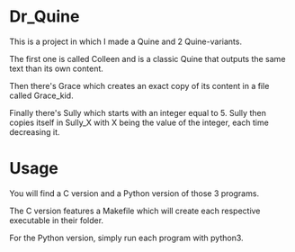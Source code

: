 # Dr_Quine

This is a project in which I made a Quine and 2 Quine-variants.

The first one is called Colleen and is a classic Quine that outputs the same text than its own content.

Then there's Grace which creates an exact copy of its content in a file called Grace_kid.

Finally there's Sully which starts with an integer equal to 5. Sully then copies itself in Sully_X with X being the value of the integer, each time decreasing it.

# Usage
You will find a C version and a Python version of those 3 programs.

The C version features a Makefile which will create each respective executable in their folder.

For the Python version, simply run each program with python3.
